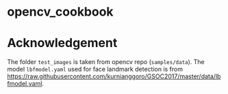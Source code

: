 # opencv_cookbook

# Acknowledgement

The folder `test_images` is taken from opencv repo (`samples/data`).
The model `lbfmodel.yaml` used for face landmark detection is from https://raw.githubusercontent.com/kurnianggoro/GSOC2017/master/data/lbfmodel.yaml.